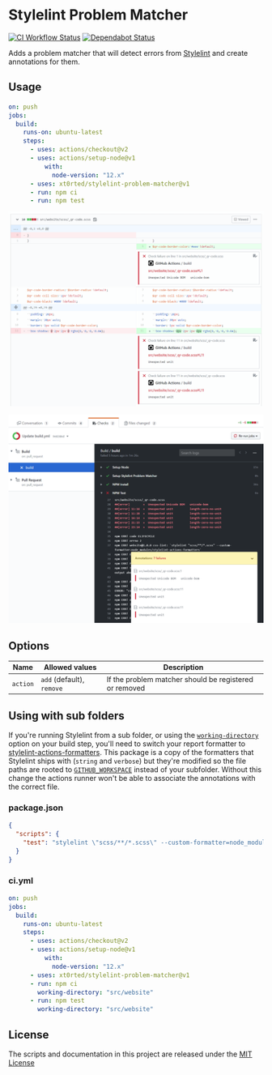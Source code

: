 # Stylelint Problem Matcher

[![CI Workflow Status](https://github.com/xt0rted/stylelint-problem-matcher/workflows/CI/badge.svg)](https://github.com/xt0rted/stylelint-problem-matcher/actions?query=workflow%3ACI)
[![Dependabot Status](https://api.dependabot.com/badges/status?host=github&repo=xt0rted/stylelint-problem-matcher)](https://dependabot.com)

Adds a problem matcher that will detect errors from [Stylelint](https://stylelint.io/) and create annotations for them.

## Usage

```yml
on: push
jobs:
  build:
    runs-on: ubuntu-latest
    steps:
      - uses: actions/checkout@v2
      - uses: actions/setup-node@v1
          with:
            node-version: "12.x"
      - uses: xt0rted/stylelint-problem-matcher@v1
      - run: npm ci
      - run: npm test
```

![Example of inline annotations](docs/annotations.png)

![Example of build log with highlighted errors](docs/build-log.png)

## Options

Name | Allowed values | Description
-- | -- | --
`action` | `add` (default), `remove` | If the problem matcher should be registered or removed

## Using with sub folders

If you're running Stylelint from a sub folder, or using the [`working-directory`](https://help.github.com/en/actions/automating-your-workflow-with-github-actions/workflow-syntax-for-github-actions#jobsjob_idstepsrun) option on your build step, you'll need to switch your report formatter to [stylelint-actions-formatters](https://github.com/xt0rted/stylelint-actions-formatters).
This package is a copy of the formatters that Stylelint ships with (`string` and `verbose`) but they're modified so the file paths are rooted to [`GITHUB_WORKSPACE`](https://help.github.com/en/actions/automating-your-workflow-with-github-actions/using-environment-variables#default-environment-variables) instead of your subfolder.
Without this change the actions runner won't be able to associate the annotations with the correct file.

### package.json

```json
{
  "scripts": {
    "test": "stylelint \"scss/**/*.scss\" --custom-formatter=node_modules/stylelint-actions-formatters"
  }
}
```

### ci.yml

```yml
on: push
jobs:
  build:
    runs-on: ubuntu-latest
    steps:
      - uses: actions/checkout@v2
      - uses: actions/setup-node@v1
          with:
            node-version: "12.x"
      - uses: xt0rted/stylelint-problem-matcher@v1
      - run: npm ci
        working-directory: "src/website"
      - run: npm test
        working-directory: "src/website"
```

## License

The scripts and documentation in this project are released under the [MIT License](LICENSE)
